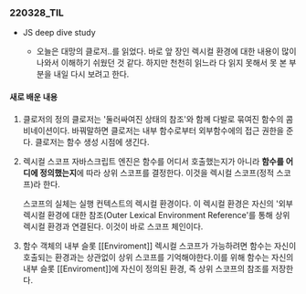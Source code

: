 ### 220328_TIL

- JS deep dive study

  - 오늘은 대망의 클로저..를 읽었다. 바로 앞 장인 렉시컬 환경에 대한 내용이 많이 나와서 이해하기 쉬웠던 것 같다. 하지만 천천히 읽느라 다 읽지 못해서 못 본 부분을 내일 다시 보려고 한다.

#### 새로 배운 내용

1. 클로저의 정의
   클로저는 '둘러싸여진 상태의 참조'와 함께 다발로 묶여진 함수의 콤비네이션이다. 바꿔말하면 클로저는 내부 함수로부터 외부함수에의 접근 권한을 준다. 클로저는 함수 생성 시점에 생긴다.
2. 렉시컬 스코프
   자바스크립트 엔진은 함수를 어디서 호출했는지가 아니라 **함수를 어디에 정의했는지**에 따라 상위 스코프를 결정한다. 이것을 렉시컬 스코프(정적 스코프)라 한다.

   스코프의 실체는 실행 컨텍스트의 렉시컬 환경이다. 이 렉시컬 환경은 자신의 '외부 렉시컬 환경에 대한 참조(Outer Lexical Environment Reference'를 통해 상위 렉시컬 환경과 연결된다. 이것이 바로 스코프 체인이다.

3. 함수 객체의 내부 슬롯 [\[Enviroment]]
   렉시컬 스코프가 가능하려면 함수는 자신이 호출되는 환경과는 상관없이 상위 스코프를 기억해야한다.이를 위해 함수는 자신의 내부 슬롯 [\[Enviroment]]에 자신이 정의된 환경, 즉 상위 스코프의 참조를 저장한다.
